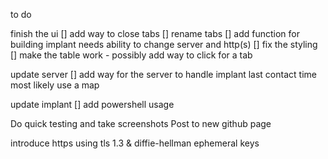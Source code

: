 to do

finish the ui
   [] add way to close tabs
   [] rename tabs
   [] add function for building implant
      needs ability to change server and http(s)
   [] fix the styling
   [] make the table work - possibly add way to click for a tab

update server
   [] add way for the server to handle implant last contact time
      most likely use a map

update implant
   [] add powershell usage
  
Do quick testing and take screenshots
Post to new github page

introduce https using tls 1.3 & diffie-hellman ephemeral keys


   